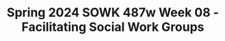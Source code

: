 ---
layout: single_embed_slide
title: "Spring 2024 SOWK 487w Week 08 - Facilitating Social Work Groups"
presentation_id: yqH81v
canonical_url: /presentations/yqH81v/
slides:
  - slide_name: ../deck-12352-large-0.jpeg
    slide_thumbnail: ../deck-12352-thumb-0.jpeg
    slide_text: >
      <p>SPRING 2024 SOWK 487W JACOB CAMPBELL, PH.D. LICSW HERITAGE UNIVERSITY
      WEEK 08
      FACILITATING SOCIAL WORK GROUPS</p>
      
  - slide_name: ../deck-12352-large-1.jpeg
    slide_thumbnail: ../deck-12352-thumb-1.jpeg
    slide_text: >
      <p>TEXT
      AGENDA ▸ Group dynamics in social work facilitation ▸ Ethics in group work ▸ Planning and implementing of social work groups
      Spring 2024 SOWK 487 with Jacob Campbell, Ph.D. LICSW at Heritage University</p>
      
  - slide_name: ../deck-12352-large-2.jpeg
    slide_thumbnail: ../deck-12352-thumb-2.jpeg
    slide_text: >
      <p>PRESENTATION Spring 2024 SOWK 487 with Jacob Campbell, Ph.D. LICSW at Heritage University</p>
      
  - slide_name: ../deck-12352-large-3.jpeg
    slide_thumbnail: ../deck-12352-thumb-3.jpeg
    slide_text: >
      <p>(Hepworth et al., 2022)
      1 NORMING
      PREAFFILIATION: Approach and Avoidance Behavior
      BEGINNING STORMING
      2
      A Time of Transition
      MIDDLE
      NORMING 3 PERFORMING (Tuckman, 1965)
      POWER AND CONTROL:
      4
      5
      INTIMACY: Developing a Familial Frame of Reference
      END
      DIFFERENTIATION: Developing Group Identity and an Internal Frame of Reference
      SEPARATION: Breaking Away
      GROUP DYNAMICS
      CONCEPTUAL FRAMEWORK Spring 2024 SOWK 487 with Jacob Campbell, Ph.D. LICSW at Heritage University</p>
      
  - slide_name: ../deck-12352-large-4.jpeg
    slide_thumbnail: ../deck-12352-thumb-4.jpeg
    slide_text: >
      <p>EXAMPLES OF DYNAMICS FROM GROUPS
      In small groups, review pp. 373-374 in your textbooks. For each stage, have some discussion regarding group member’s experiences in groups and what happened in those dynamics.
      Spring 2024 SOWK 487 with Jacob Campbell, Ph.D. LICSW at Heritage University</p>
      
  - slide_name: ../deck-12352-large-5.jpeg
    slide_thumbnail: ../deck-12352-thumb-5.jpeg
    slide_text: >
      <p>TEXT
      ▸ 3. Among the critical activities of group facilitation is related to group norms. Facilitators often call attention to group norms, reinforce group norms, or seek to in uence norms to ensure that they support the purposes of the group. Using groups that students have experienced, ask students to analyze norms through the lenses of the orienting frameworks that underlie this text— ecological systems theory, strengths perspective, cultural humility, antioppressive practice, trauma informed practice, evidence-informed practice. Identify norms that students may want to in uence based on their analysis.
      fl
      fl
      Spring 2024 SOWK 487 with Jacob Campbell, Ph.D. LICSW at Heritage University</p>
      
  - slide_name: ../deck-12352-large-6.jpeg
    slide_thumbnail: ../deck-12352-thumb-6.jpeg
    slide_text: >
      <p>CONFLICT RESOLUTION FOR TASK AND TREATMENT GROUPS
      Recognition Resolve
      Spring 2024 SOWK 487 with Jacob Campbell, Ph.D. LICSW at Heritage University
      Assess Choose</p>
      
  - slide_name: ../deck-12352-large-7.jpeg
    slide_thumbnail: ../deck-12352-thumb-7.jpeg
    slide_text: >
      <p>MODELING
      EVOKING BEHAVIOR CHANGE
      COACHING
      Spring 2024 SOWK 487 with Jacob Campbell, Ph.D. LICSW at Heritage University</p>
      
  - slide_name: ../deck-12352-large-8.jpeg
    slide_thumbnail: ../deck-12352-thumb-8.jpeg
    slide_text: >
      <p>CONFRONTATION Appropriate Confrontation •
      The worker engaging in nonblaming type of confrontation
      •
      Pointing out the discrepancy
      •
      How it affects the worker, for example, by using “I” statements
      Spring 2024 SOWK 487 with Jacob Campbell, Ph.D. LICSW at Heritage University</p>
      
  - slide_name: ../deck-12352-large-9.jpeg
    slide_thumbnail: ../deck-12352-thumb-9.jpeg
    slide_text: >
      <p>TEXT
      ▸ To emphasize group processes, dynamics, and development, it is useful to assign various members to play a particular role. Information may be provided on a 3 × 5 card, which is not shared with others in the group. Afterward, students should discuss and evaluate the experience, focusing on the various roles played by members, functional and dysfunctional member behavior, group development, and leader intervention. ▸ Suggested member roles include formal and informal leader or co-leader, clown, isolate, scapegoat, agitator, griper, expert, facilitator, peacemaker, advocate, spokesperson, and resource person. ▸ Spring 2024 SOWK 487 with Jacob Campbell, Ph.D. LICSW at Heritage University</p>
      
  - slide_name: ../deck-12352-large-10.jpeg
    slide_thumbnail: ../deck-12352-thumb-10.jpeg
    slide_text: >
      <p>SOCIAL JUSTICE GROUP WORK
      UNDERLYING VALUES ORIENTATIONS FOR SOCIAL JUSTICE GROUP WORK Solidarity
      Tolerance
      Shared leadership
      Empowerment
      Cultural Humility
      Inclusion
      Trust
      Spring 2024 SOWK 487 with Jacob Campbell, Ph.D. LICSW at Heritage University
      (Garvin et al., 2017)</p>
      
  - slide_name: ../deck-12352-large-11.jpeg
    slide_thumbnail: ../deck-12352-thumb-11.jpeg
    slide_text: >
      <p>TIME TO TALK IN ABOUT GROUP FACILITATION ACTIVITY Spring 2024 SOWK 487 with Jacob Campbell, Ph.D. LICSW at Heritage University</p>
      
  - slide_name: ../deck-12352-large-12.jpeg
    slide_thumbnail: ../deck-12352-thumb-12.jpeg
    slide_text: >
      <p>STEPS IN INTERVENTION/ COLLABORATIVE ACTION
      PLANNING
      CONSCIOUSNESS RAISING / CONSCIENTIZATION
      SOCIAL / COLLECTIVE ACTION EMBEDDEDNESS IN THE COMMUNITY
      CONSCIOUSNESS RAISING / CONSCIENTIZATION Spring 2024 SOWK 487 with Jacob Campbell, Ph.D. LICSW at Heritage University
      (Breton, 2017)</p>
      
  - slide_name: ../deck-12352-large-13.jpeg
    slide_thumbnail: ../deck-12352-thumb-13.jpeg
    slide_text: >
      <p>Empowerment for Students
      Thinking about using empowerment in relationship to students at Heritage and Potential needs. Start the planning of what a social action group might look like.</p>
      
  - slide_name: ../deck-12352-large-14.jpeg
    slide_thumbnail: ../deck-12352-thumb-14.jpeg
    slide_text: >
      <p>ETHICAL DILEMMAS AND GROUPS
      TASKS IN THE EVENT OF AN ETHICAL DILEMMAS ▸ Identify ethical issues ▸ Determining appropriate help ▸ Thinking critically ▸ Managing con ict ▸ Planning and implementing decisions ▸ Evaluating and follow-up
      fl
      Jacob Campbell, Ph.D. LICSW Heritage University
      (Garvin et al., 2017)
      SOWK 487 Spring 2024</p>
      
  - slide_name: ../deck-12352-large-15.jpeg
    slide_thumbnail: ../deck-12352-thumb-15.jpeg
    slide_text: >
      <p>BREAK OUT GROUPS
      WORK WITH GROUPS CASE EXAMPLES Group 1
      Group 2
      Group 3
      Pawlukewicz and Ondrus (2013) have a journal article, Ethical dilemmas: The use of applied scenarios in the helping professions. Appendix A (at the end) has a set of numbered scenarios. Talk about the following: 3, 7, 9, 11, 17, 22, and 25.
      Garland (2010) in her book, The Groups Book Psychoanalytic Group Therapy: Principles and Practice, has a number of vignettes. I’ve provided Vignette D: Verbal abuse. Read through the example and the discussion. What are thoughts that it brings up and considerations we should have?
      Goodrich and Luke (2015) in their book, Group Counseling with LGBTQI Persons provide a number of great case examples and discussions. An example about starting an empowerment group. Read through the example and the discussion. What are thoughts that it brings up and considerations we should have?
      Jacob Campbell, Ph.D. LICSW Heritage University
      SOWK 487 Spring 2024</p>
      
  - slide_name: ../deck-12352-large-16.jpeg
    slide_thumbnail: ../deck-12352-thumb-16.jpeg
    slide_text: >
      <p>HEPWORTH ET AL. (2022) The name you will give the group
      PRACTICE PLANNING GROUPS SELECT A POPULATION
      ▸ People charged with domestic violence
      MAKE A PLAN
      ▸ Middle school students with diabetes ▸ Teenage fathers ▸ Families of people with schizophrenia
      The type of group A one-sentence statement of purpose The size of the group The length, structure, and format
      ▸ Elementary school children who have been exposed to family or community violence
      The location where you will meet
      ▸ Parents and community members who wish to change a school policy on suspensions
      Important factors in group composition
      ▸ People newly admitted to an assisted living facility ▸ Seventh and eighth graders who have no friends
      How you will recruit and screen members
      ▸ Teens who want to start a Gay-Straight Alliance in their high school ▸ Premarital couples ▸ Widowers ▸ People concerned about bullying in a school
      Spring 2024 SOWK 487 with Jacob Campbell, Ph.D. LICSW at Heritage University</p>
      
---